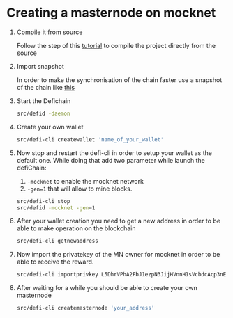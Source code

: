 
# Creating a masternode on mocknet

1. Compile it from source

	Follow the step of this [tutorial](https://defich.github.io/handbook/guides/compiling.html) to compile the project directly from the source


2. Import snapshot

	In order to make the synchronisation of the chain faster use a snapshot of the chain like [this](https://defich.github.io/handbook/guides/defid.html#initial-block-download)


3. Start the Defichain  

	```bash
	src/defid -daemon
	```
  

4. Create your own wallet

	```bash
	src/defi-cli createwallet 'name_of_your_wallet'
	```
  

5. Now stop and restart the defi-cli in order to setup your wallet as the default one. While doing that add two parameter while launch the defiChain: 
	1. `-mocknet` to enable the mocknet network
	2. `-gen=1` that will allow to mine blocks.

	```bash
	src/defi-cli stop
	src/defid -mocknet -gen=1
	```


6. After your wallet creation you need to get a new address in order to be able to make operation on the blockchain

	```bash
	src/defi-cli getnewaddress
	```


7. Now import the privatekey of the MN owner for mocknet in order to be able to receive the reward.

	```bash
	src/defi-cli importprivkey L5DhrVPhA2FbJ1ezpN3JijHVnnH1sVcbdcAcp3nE373ooGH6LEz6
	```


8. After waiting for a while you should be able to create your own masternode

	```bash
	src/defi-cli createmasternode 'your_address'
	```